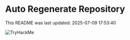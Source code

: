 # Auto Regenerate Repository

This README was last updated: 2025-07-09 17:53:40

 ![TryHackMe](https://tryhackme.com/badge/533634)